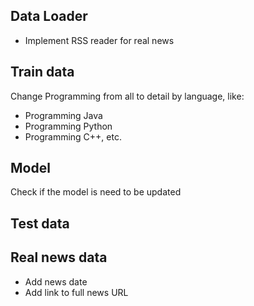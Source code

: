## **Data Loader**
* Implement RSS reader for real news

## **Train data**

Change Programming from all to detail by language, like: 
* Programming Java
* Programming Python
* Programming C++, etc.

## **Model**

Check if the model is need to be updated

## **Test data**


## **Real news data**

* Add news date
* Add link to full news URL
